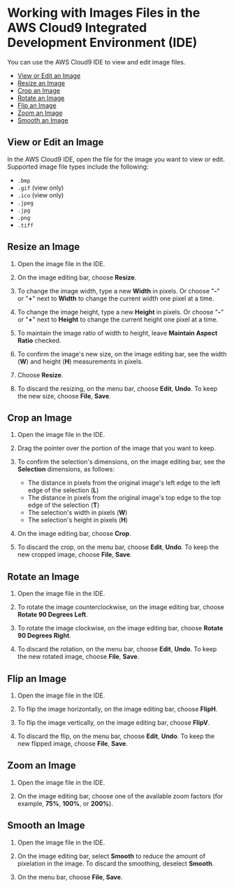 # Working with Images Files in the AWS Cloud9 Integrated Development Environment \(IDE\)<a name="images"></a>

You can use the AWS Cloud9 IDE to view and edit image files\.
+  [View or Edit an Image](#images-view-edit) 
+  [Resize an Image](#images-resize) 
+  [Crop an Image](#images-crop) 
+  [Rotate an Image](#images-rotate) 
+  [Flip an Image](#images-flip) 
+  [Zoom an Image](#images-zoom) 
+  [Smooth an Image](#images-smooth) 

## View or Edit an Image<a name="images-view-edit"></a>

In the AWS Cloud9 IDE, open the file for the image you want to view or edit\. Supported image file types include the following:
+  `.bmp` 
+  `.gif` \(view only\)
+  `.ico` \(view only\)
+  `.jpeg` 
+  `.jpg` 
+  `.png` 
+  `.tiff` 

## Resize an Image<a name="images-resize"></a>

1. Open the image file in the IDE\.

1. On the image editing bar, choose **Resize**\.

1. To change the image width, type a new **Width** in pixels\. Or choose "**\-**" or "**\+**" next to **Width** to change the current width one pixel at a time\.

1. To change the image height, type a new **Height** in pixels\. Or choose "**\-**" or "**\+**" next to **Height** to change the current height one pixel at a time\.

1. To maintain the image ratio of width to height, leave **Maintain Aspect Ratio** checked\.

1. To confirm the image's new size, on the image editing bar, see the width \(**W**\) and height \(**H**\) measurements in pixels\.

1. Choose **Resize**\.

1. To discard the resizing, on the menu bar, choose **Edit**, **Undo**\. To keep the new size, choose **File**, **Save**\.

## Crop an Image<a name="images-crop"></a>

1. Open the image file in the IDE\.

1. Drag the pointer over the portion of the image that you want to keep\.

1. To confirm the selection's dimensions, on the image editing bar, see the **Selection** dimensions, as follows:
   + The distance in pixels from the original image's left edge to the left edge of the selection \(**L**\)
   + The distance in pixels from the original image's top edge to the top edge of the selection \(**T**\)
   + The selection's width in pixels \(**W**\)
   + The selection's height in pixels \(**H**\)

1. On the image editing bar, choose **Crop**\.

1. To discard the crop, on the menu bar, choose **Edit**, **Undo**\. To keep the new cropped image, choose **File**, **Save**\.

## Rotate an Image<a name="images-rotate"></a>

1. Open the image file in the IDE\.

1. To rotate the image counterclockwise, on the image editing bar, choose **Rotate 90 Degrees Left**\.

1. To rotate the image clockwise, on the image editing bar, choose **Rotate 90 Degrees Right**\.

1. To discard the rotation, on the menu bar, choose **Edit**, **Undo**\. To keep the new rotated image, choose **File**, **Save**\.

## Flip an Image<a name="images-flip"></a>

1. Open the image file in the IDE\.

1. To flip the image horizontally, on the image editing bar, choose **FlipH**\.

1. To flip the image vertically, on the image editing bar, choose **FlipV**\.

1. To discard the flip, on the menu bar, choose **Edit**, **Undo**\. To keep the new flipped image, choose **File**, **Save**\.

## Zoom an Image<a name="images-zoom"></a>

1. Open the image file in the IDE\.

1. On the image editing bar, choose one of the available zoom factors \(for example, **75%**, **100%**, or **200%**\)\.

## Smooth an Image<a name="images-smooth"></a>

1. Open the image file in the IDE\.

1. On the image editing bar, select **Smooth** to reduce the amount of pixelation in the image\. To discard the smoothing, deselect **Smooth**\.

1. On the menu bar, choose **File**, **Save**\.
